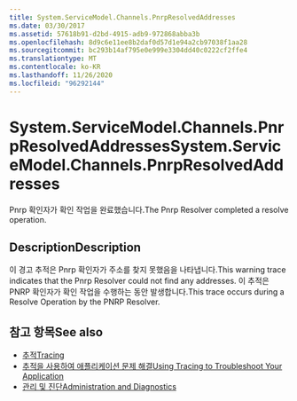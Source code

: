 ```yaml
---
title: System.ServiceModel.Channels.PnrpResolvedAddresses
ms.date: 03/30/2017
ms.assetid: 57618b91-d2bd-4915-adb9-972868abba3b
ms.openlocfilehash: 8d9c6e11ee8b2daf0d57d1e94a2cb97038f1aa28
ms.sourcegitcommit: bc293b14af795e0e999e3304dd40c0222cf2ffe4
ms.translationtype: MT
ms.contentlocale: ko-KR
ms.lasthandoff: 11/26/2020
ms.locfileid: "96292144"
---
```

# <a name="systemservicemodelchannelspnrpresolvedaddresses"></a><span data-ttu-id="caa79-102">System.ServiceModel.Channels.PnrpResolvedAddresses</span><span class="sxs-lookup"><span data-stu-id="caa79-102">System.ServiceModel.Channels.PnrpResolvedAddresses</span></span>

<span data-ttu-id="caa79-103">Pnrp 확인자가 확인 작업을 완료했습니다.</span><span class="sxs-lookup"><span data-stu-id="caa79-103">The Pnrp Resolver completed a resolve operation.</span></span>  
  
## <a name="description"></a><span data-ttu-id="caa79-104">Description</span><span class="sxs-lookup"><span data-stu-id="caa79-104">Description</span></span>  

 <span data-ttu-id="caa79-105">이 경고 추적은 Pnrp 확인자가 주소를 찾지 못했음을 나타냅니다.</span><span class="sxs-lookup"><span data-stu-id="caa79-105">This warning trace indicates that the Pnrp Resolver could not find any addresses.</span></span> <span data-ttu-id="caa79-106">이 추적은 PNRP 확인자가 확인 작업을 수행하는 동안 발생합니다.</span><span class="sxs-lookup"><span data-stu-id="caa79-106">This trace occurs during a Resolve Operation by the PNRP Resolver.</span></span>  
  
## <a name="see-also"></a><span data-ttu-id="caa79-107">참고 항목</span><span class="sxs-lookup"><span data-stu-id="caa79-107">See also</span></span>

- [<span data-ttu-id="caa79-108">추적</span><span class="sxs-lookup"><span data-stu-id="caa79-108">Tracing</span></span>](index.md)
- [<span data-ttu-id="caa79-109">추적을 사용하여 애플리케이션 문제 해결</span><span class="sxs-lookup"><span data-stu-id="caa79-109">Using Tracing to Troubleshoot Your Application</span></span>](using-tracing-to-troubleshoot-your-application.md)
- [<span data-ttu-id="caa79-110">관리 및 진단</span><span class="sxs-lookup"><span data-stu-id="caa79-110">Administration and Diagnostics</span></span>](../index.md)
